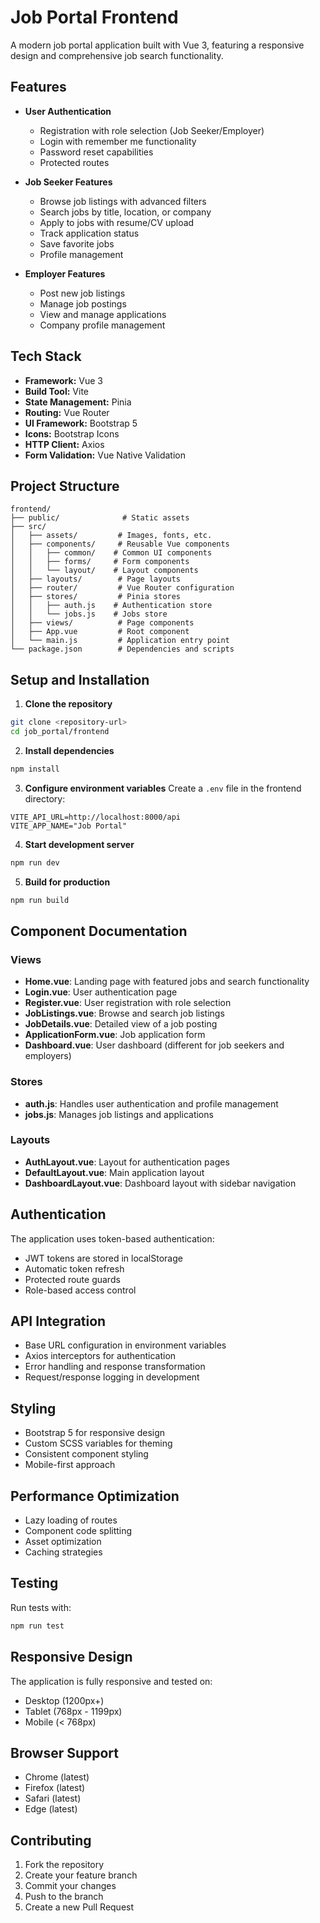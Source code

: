 # Job Portal Frontend

A modern job portal application built with Vue 3, featuring a responsive design and comprehensive job search functionality.

## Features

- **User Authentication**
  - Registration with role selection (Job Seeker/Employer)
  - Login with remember me functionality
  - Password reset capabilities
  - Protected routes

- **Job Seeker Features**
  - Browse job listings with advanced filters
  - Search jobs by title, location, or company
  - Apply to jobs with resume/CV upload
  - Track application status
  - Save favorite jobs
  - Profile management

- **Employer Features**
  - Post new job listings
  - Manage job postings
  - View and manage applications
  - Company profile management

## Tech Stack

- **Framework:** Vue 3
- **Build Tool:** Vite
- **State Management:** Pinia
- **Routing:** Vue Router
- **UI Framework:** Bootstrap 5
- **Icons:** Bootstrap Icons
- **HTTP Client:** Axios
- **Form Validation:** Vue Native Validation

## Project Structure

```
frontend/
├── public/              # Static assets
├── src/
│   ├── assets/         # Images, fonts, etc.
│   ├── components/     # Reusable Vue components
│   │   ├── common/    # Common UI components
│   │   ├── forms/     # Form components
│   │   └── layout/    # Layout components
│   ├── layouts/        # Page layouts
│   ├── router/         # Vue Router configuration
│   ├── stores/         # Pinia stores
│   │   ├── auth.js    # Authentication store
│   │   └── jobs.js    # Jobs store
│   ├── views/          # Page components
│   ├── App.vue         # Root component
│   └── main.js         # Application entry point
└── package.json        # Dependencies and scripts
```

## Setup and Installation

1. **Clone the repository**
```bash
git clone <repository-url>
cd job_portal/frontend
```

2. **Install dependencies**
```bash
npm install
```

3. **Configure environment variables**
Create a `.env` file in the frontend directory:
```env
VITE_API_URL=http://localhost:8000/api
VITE_APP_NAME="Job Portal"
```

4. **Start development server**
```bash
npm run dev
```

5. **Build for production**
```bash
npm run build
```

## Component Documentation

### Views

- **Home.vue**: Landing page with featured jobs and search functionality
- **Login.vue**: User authentication page
- **Register.vue**: User registration with role selection
- **JobListings.vue**: Browse and search job listings
- **JobDetails.vue**: Detailed view of a job posting
- **ApplicationForm.vue**: Job application form
- **Dashboard.vue**: User dashboard (different for job seekers and employers)

### Stores

- **auth.js**: Handles user authentication and profile management
- **jobs.js**: Manages job listings and applications

### Layouts

- **AuthLayout.vue**: Layout for authentication pages
- **DefaultLayout.vue**: Main application layout
- **DashboardLayout.vue**: Dashboard layout with sidebar navigation

## Authentication

The application uses token-based authentication:
- JWT tokens are stored in localStorage
- Automatic token refresh
- Protected route guards
- Role-based access control

## API Integration

- Base URL configuration in environment variables
- Axios interceptors for authentication
- Error handling and response transformation
- Request/response logging in development

## Styling

- Bootstrap 5 for responsive design
- Custom SCSS variables for theming
- Consistent component styling
- Mobile-first approach

## Performance Optimization

- Lazy loading of routes
- Component code splitting
- Asset optimization
- Caching strategies

## Testing

Run tests with:
```bash
npm run test
```

## Responsive Design

The application is fully responsive and tested on:
- Desktop (1200px+)
- Tablet (768px - 1199px)
- Mobile (< 768px)

## Browser Support

- Chrome (latest)
- Firefox (latest)
- Safari (latest)
- Edge (latest)

## Contributing

1. Fork the repository
2. Create your feature branch
3. Commit your changes
4. Push to the branch
5. Create a new Pull Request


